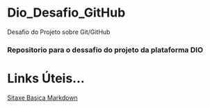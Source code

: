 # Dio_Desafio_GitHub
Desafio do Projeto sobre Git/GitHub

### Repositorio para o dessafio do projeto da plataforma DIO

# Links Úteis...
[Sitaxe Basica Markdown](https://www.markdownguide.org/basic-syntax/)
